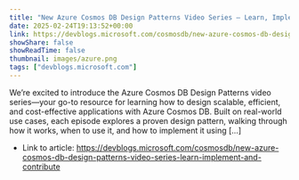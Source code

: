 ```yaml
---
title: "New Azure Cosmos DB Design Patterns Video Series – Learn, Implement, and Contribute!"
date: 2025-02-24T19:13:52+00:00
link: https://devblogs.microsoft.com/cosmosdb/new-azure-cosmos-db-design-patterns-video-series-learn-implement-and-contribute
showShare: false
showReadTime: false
thumbnail: images/azure.png
tags: ["devblogs.microsoft.com"]
---
```

We’re excited to introduce the Azure Cosmos DB Design Patterns video series—your go-to resource for learning how to design scalable, efficient, and cost-effective applications with Azure Cosmos DB. Built on real-world use cases, each episode explores a proven design pattern, walking through how it works, when to use it, and how to implement it using […]

- Link to article: https://devblogs.microsoft.com/cosmosdb/new-azure-cosmos-db-design-patterns-video-series-learn-implement-and-contribute